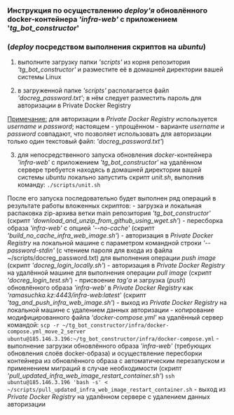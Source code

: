 ### Инструкция по осуществлению *deploy'я* обновлённого docker-контейнера *'infra-web'* с приложением '*tg_bot_constructor*'
### (*deploy* посредством выполнения скриптов на *ubuntu*)

1. выполните загрузку папки *'scripts'* из корня репозитория *'tg_bot_constructor'* и разместите её в домашней директории вашей системы Linux

2. в загруженной папке *'scripts'* располагается файл *'docreg_password.txt'*;
   в нём следует разместить пароль для авторизации в Private Docker Registry

<u>Примечание:</u>
	для авторизации в *Private Docker Registry* используется *username* и *password*;
	настоящем - упрощённом - варианте *username* и *password* совпадают,
	что позволяет использовать для авторизации только один текстовый файл: *'docreg_password.txt'*)
	

3. для непосредственного запуска обновления *docker*-контейнера *'infra-web'* с приложением *'tg_bot_constructor'* на удалённом сервере
   требуется находясь в домашней директории вашей системы *ubuntu* локально запустить скрипт *unit.sh*, выполнив команду:
   `./scripts/unit.sh`
   
   

После его запуска последовательно будет выполнен ряд операций в результате работы вложенных скриптов:
	- загрузка и локальная распаковка zip-архива ветки main репозитория *'tg_bot_constructor'* (скрипт *'download_and_unzip_from_github_using_wget.sh'*)
	- пересборка образа *'infra-web'* с опцией *'--no-cache'* (скрипт *'build_no_cache_infra_web_image.sh'*)
	- авторизация в *Private Docker Registry* на локальной машине с параметром командной строки *'--password-stdin'* (с чтением пароля для входа из файла \~/scripts/docreg_password.txt)
	  для выполнения операции *push image* (скрипт *'docreg_login_locally.sh'*)
	- авторизация в *Private Docker Registry* на удалённой машине для выполнения операции *pull image* (скрипт *'docreg_login_test.sh'*)
	- присвоение *tag'а* и загрузка (*push*) обновлённого образа *'infra-web'* в *Private Docker Registry* как *'ramasuchka.kz:4443/infra-web:latest'* (скрипт *'tag_and_push_infra_web_image.sh'*)
	- выход из *Private Docker Registry* на локальной машине с удалением данных авторизации
	- копирование модифицированного файла *'docker-compose.yml'* на удалённый сервер командой:
		`scp -r ~/tg_bot_constructor/infra/docker-compose.yml_move_2_server ubuntu@185.146.3.196:~/tg_bot_constructor/infra/docker-compose.yml`
	- выполнение загрузки обновлённого образа *'infra-web'* (требующих обновления слоёв docker-образа)
	  и осуществление пересборки контейнера из обновлённого образа с автоматическим перезапуском и
	  применением миграций в случае необходимости (скрипт *'pull_updated_infra_web_image_restart_container.sh'*)
		`ssh ubuntu@185.146.3.196 'bash -s' < ~/scripts/pull_updated_infra_web_image_restart_container.sh`
	- выход из *Private Docker Registry* на удалённом сервере с удалением данных авторизации

